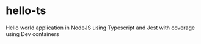 # hello-ts

Hello world application in NodeJS using Typescript and Jest with coverage using Dev containers
